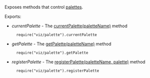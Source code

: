 Exposes methods that control [palettes](/concepts/05%20Widgets/zz%20Common/10%20Data%20Visualization%20Widgets/70%20Appearance%20Customization/1%20Palettes/10%20Palettes.md '/Documentation/Guide/Widgets/Common/Data_Visualization_Widgets/Appearance_Customization/#Palettes').

Exports:

- *currentPalette* - The [currentPalette(paletteName)](/api-reference/50%20Common/utils/viz/3%20Methods/currentPalette(paletteName).md '/Documentation/ApiReference/Common/utils/viz/Methods/#currentPalettepaletteName') method

        require("viz/palette").currentPalette

- *getPalette* - The [getPalette(paletteName)](/api-reference/50%20Common/utils/viz/3%20Methods/getPalette(paletteName).md '/Documentation/ApiReference/Common/utils/viz/Methods/#getPalettepaletteName') method

        require("viz/palette").getPalette

- *registerPalette* - The [registerPalette(paletteName, palette)](/api-reference/50%20Common/utils/viz/3%20Methods/registerPalette(paletteName_palette).md '/Documentation/ApiReference/Common/utils/viz/Methods/#registerPalettepaletteName_palette') method

        require("viz/palette").registerPalette